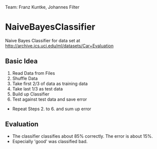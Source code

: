 Team: Franz Kuntke, Johannes Filter

NaiveBayesClassifier
====================

Naive Bayes Classifier for data set at http://archive.ics.uci.edu/ml/datasets/Car+Evaluation

Basic Idea
----------
1. Read Data from Files
2. Shuffle Data
3. Take first 2/3 of data as training data
4. Take last 1/3 as test data
5. Build up Classifier
6. Test against test data and save error

* Repeat Steps 2. to 6. and sum up error


Evaluation
----------
* The classifier classifies about 85% correctly. The error is about 15%.
* Especially 'good' was classified bad.

